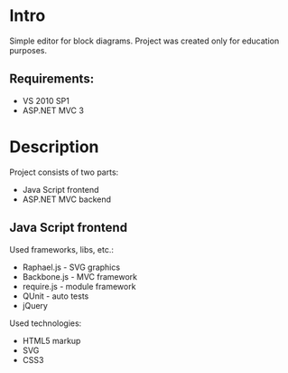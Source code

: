 Intro
====================
Simple editor for block diagrams.
Project was created only for education purposes.

Requirements:
-------------
 * VS 2010 SP1
 * ASP.NET MVC 3

Description
===========

Project consists of two parts: 
* Java Script frontend
* ASP.NET MVC backend

Java Script frontend
--------------------
Used frameworks, libs, etc.:

* Raphael.js - SVG graphics
* Backbone.js - MVC framework
* require.js - module framework
* QUnit - auto tests
* jQuery

Used technologies:

* HTML5 markup
* SVG
* CSS3